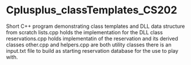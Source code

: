 # Cplusplus_classTemplates_CS202
Short C++ program demonstrating class templates and DLL data structure from scratch
lists.cpp holds the implementation for the DLL class
reservations.cpp holds implementatin of the reservation and its derived classes
other.cpp and helpers.cpp are both utility classes
there is an input.txt file to build as starting reservation database for the use to play with.
